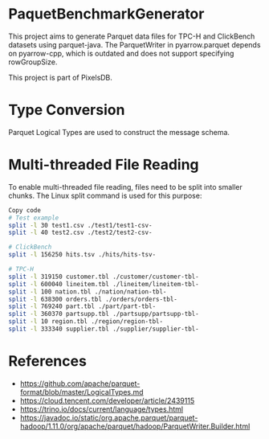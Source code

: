 # PaquetBenchmarkGenerator
This project aims to generate Parquet data files for TPC-H and ClickBench datasets using parquet-java.
The ParquetWriter in pyarrow.parquet depends on pyarrow-cpp, which is outdated and does not support specifying rowGroupSize.

This project is part of PixelsDB.

# Type Conversion
Parquet Logical Types are used to construct the message schema.

# Multi-threaded File Reading
To enable multi-threaded file reading, files need to be split into smaller chunks.
The Linux split command is used for this purpose:

```bash
Copy code
# Test example
split -l 30 test1.csv ./test1/test1-csv-
split -l 40 test2.csv ./test2/test2-csv-

# ClickBench
split -l 156250 hits.tsv ./hits/hits-tsv-

# TPC-H
split -l 319150 customer.tbl ./customer/customer-tbl-
split -l 600040 lineitem.tbl ./lineitem/lineitem-tbl-
split -l 100 nation.tbl ./nation/nation-tbl-
split -l 638300 orders.tbl ./orders/orders-tbl-
split -l 769240 part.tbl ./part/part-tbl-
split -l 360370 partsupp.tbl ./partsupp/partsupp-tbl-
split -l 10 region.tbl ./region/region-tbl-
split -l 333340 supplier.tbl ./supplier/supplier-tbl-
```
# References
- https://github.com/apache/parquet-format/blob/master/LogicalTypes.md
- https://cloud.tencent.com/developer/article/2439115
- https://trino.io/docs/current/language/types.html
- https://javadoc.io/static/org.apache.parquet/parquet-hadoop/1.11.0/org/apache/parquet/hadoop/ParquetWriter.Builder.html

